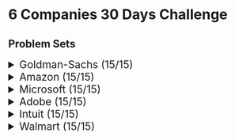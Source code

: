 # 6 Companies 30 Days Challenge

## Problem Sets

<details>
<summary style="font-size: 1.5em">Goldman-Sachs (15/15)</summary>

Sr  | [Problems](./Goldman-Sachs/README.md)                                                                                     | TryIt                                                                                                                  | Status
----|---------------------------------------------------------------------------------------------------------------------------|------------------------------------------------------------------------------------------------------------------------|---------
1   | [Print Anagrams Together](./Goldman-Sachs/goldmanprblm_1.java)                                                     		| [Problem Link](https://practice.geeksforgeeks.org/problems/print-anagrams-together/1/#)                              | ✅
2   | [Overlapping Rectangles](./Goldman-Sachs/goldmanprblm_2.java)                                                   			| [Problem Link](https://practice.geeksforgeeks.org/problems/overlapping-rectangles1924/1/)                            | ✅
3   | [Count the subarrays having product less than k](./Goldman-Sachs/goldmanprblm_3.java)   									| [Problem Link](https://practice.geeksforgeeks.org/problems/count-the-subarrays-having-product-less-than-k1708/1/)    | ✅
4   | [Run Length Encoding](./Goldman-Sachs/goldmanprblm_4.java)                                                             	| [Problem Link](https://practice.geeksforgeeks.org/problems/run-length-encoding/1/)                                   | ✅
5   | [Ugly Number](./Goldman-Sachs/goldmanprblm_5.java)                                                                        | [Problem Link](https://practice.geeksforgeeks.org/problems/ugly-numbers2254/1/)                                      | ✅
6   | [Greatest Common Divisor of Strings](./Goldman-Sachs/goldmanprblm_6.java)                               					| [Problem Link](https://leetcode.com/problems/greatest-common-divisor-of-strings/)                                    | ✅
7   | [Find the position of M-th item](./Goldman-Sachs/goldmanprblm_7.java)                                   					| [Problem Link](https://practice.geeksforgeeks.org/problems/find-the-position-of-m-th-item1723/1#)                    | ✅
8   | [Total Decoding Messages](./Goldman-Sachs/goldmanprblm_8.java)                                                 			| [Problem Link](https://practice.geeksforgeeks.org/problems/total-decoding-messages1235/1/)                           | ✅
9   | [Number following a pattern](./Goldman-Sachs/goldmanprblm_9.java)                                           				| [Problem Link](https://practice.geeksforgeeks.org/problems/number-following-a-pattern3126/1#)                        | ✅
10  | [Max 10 numbers in a list having 10M entries](./Goldman-Sachs/goldmanprblm_10.java)                                  		| [Problem Link](https://practice.geeksforgeeks.org/problems/k-largest-elements3736/1)                                 | ✅
11  | [Find Missing And Repeating](./Goldman-Sachs/goldmanprblm_11.java)                                           				| [Problem Link](https://practice.geeksforgeeks.org/problems/find-missing-and-repeating2512/1/#)                       | ✅
12  | [Squares in N*N Chessboard](./Goldman-Sachs/goldmanprblm_12.java)                                              			| [Problem Link](https://practice.geeksforgeeks.org/problems/squares-in-nn-chessboard1801/1)                           | ✅
13  | [Decode the string](./Goldman-Sachs/goldmanprblm_13.java)                                                             	| [Problem Link](https://practice.geeksforgeeks.org/problems/decode-the-string2444/1)                                  | ✅
14  | [Minimum Size Subarray Sum](./Goldman-Sachs/goldmanprblm_14.java)                                                 		| [Problem Link](https://leetcode.com/problems/minimum-size-subarray-sum/)                                             | ✅
15  | [Array Pair Sum Divisibility Problem](./Goldman-Sachs/goldmanprblm_15.java)                         						| [Problem Link](https://practice.geeksforgeeks.org/problems/array-pair-sum-divisibility-problem3257/1#)               | ✅

</details>

<details>
<summary style="font-size: 1.5em">Amazon (15/15)</summary>

Sr  | [Problems](./Amazon)                                                                                | TryIt                                                                                                                  | Status
----|---------------------------------------------------------------------------------------------------------------|------------------------------------------------------------------------------------------------------------------------|---------
1   | [Maximum Profit](./Amazon/ques1.java)                                                                  		| [Problem Link](https://practice.geeksforgeeks.org/problems/maximum-profit4657/1)                                     | ✅
2   | [Longest Mountain in Array](./Amazon/ques2.java)                                            					| [Problem Link](https://leetcode.com/problems/longest-mountain-in-array/)                                             | ✅
3   | [IPL 2021 - Match Day 2](./Amazon/ques3.java)                                                    				| [Problem Link](https://practice.geeksforgeeks.org/problems/deee0e8cf9910e7219f663c18d6d640ea0b87f87/1/)              | ✅
4   | [Brackets in Matrix Chain Multiplication](./Amazon/ques4.java)                       							| [Problem Link](https://practice.geeksforgeeks.org/problems/brackets-in-matrix-chain-multiplication1024/1/)           | ✅
5   | [Phone directory](./Amazon/ques5.java)                                                                		| [Problem Link](https://practice.geeksforgeeks.org/problems/phone-directory4628/1/)                                   | ✅
6   | [Maximum of all subarrays of size k](./Amazon/ques6.java)                            							| [Problem Link](https://practice.geeksforgeeks.org/problems/maximum-of-all-subarrays-of-size-k3101/1)                 | ✅
7   | [First non-repeating character in a stream](./Amazon/ques7.java)            									| [Problem Link](https://practice.geeksforgeeks.org/problems/first-non-repeating-character-in-a-stream1216/1)          | ✅
8   | [Count ways to N'th Stair(Order does not matter)](./Amazon/ques8.java)   										| [Problem Link](https://practice.geeksforgeeks.org/problems/count-ways-to-nth-stairorder-does-not-matter1322/1/)      | ✅
9   | [Is Sudoku Valid](./Amazon/ques9.java)                                                                		| [Problem Link](https://practice.geeksforgeeks.org/problems/is-sudoku-valid4820/1/)                                   | ✅
10  | [Nuts and Bolts Problem](./Amazon/ques10.java)                                                  				| [Problem Link](https://practice.geeksforgeeks.org/problems/nuts-and-bolts-problem0431/1)                             | ✅
11  | [Serialize and Deserialize a Binary Tree](./Amazon/ques11.java)                								| [Problem Link](https://practice.geeksforgeeks.org/problems/serialize-and-deserialize-a-binary-tree/1)                | ✅
12  | [Column name from a given column number](./Amazon/ques12.java)                  								| [Problem Link](https://practice.geeksforgeeks.org/problems/column-name-from-a-given-column-number4244/1/)            | ✅
13  | [Rotting Oranges](./Amazon/ques13.java)                                                                		| [Problem Link](https://leetcode.com/problems/rotting-oranges/)                                                       | ✅
14  | [Burning Tree](./Amazon/ques14.java)                                                                      	| [Problem Link](https://practice.geeksforgeeks.org/problems/burning-tree/1/)                                          | ✅
15  | [Delete N nodes after M nodes of a linked list](./Amazon/ques15.java)    										| [Problem Link](https://practice.geeksforgeeks.org/problems/delete-n-nodes-after-m-nodes-of-a-linked-list/1/)         | ✅

</details>

<details>
<summary style="font-size: 1.5em">Microsoft (15/15)</summary>

Sr  | [Problems](./Microsoft)                                                                     | TryIt                                                                                                                  | Status
----|-------------------------------------------------------------------------------------------------------|------------------------------------------------------------------------------------------------------------------------|---------
1   | [Minimum sum partition](./Microsoft/Question_1.cpp)                                         				| [Problem Link](https://practice.geeksforgeeks.org/problems/minimum-sum-partition3317/1/)                             | ✅
2   | [Prerequisite Tasks](./Microsoft/Question_2.cpp)                                               			| [Problem Link](https://practice.geeksforgeeks.org/problems/prerequisite-tasks/1/)                                    | ✅
3   | [Rotate by 90 degree](./Microsoft/Question_3.cpp)                                             			| [Problem Link](https://practice.geeksforgeeks.org/problems/rotate-by-90-degree0356/1/)                               | ✅
4   | [Spirally traversing a matrix](./Microsoft/Question_4.cpp)                           						| [Problem Link](https://practice.geeksforgeeks.org/problems/spirally-traversing-a-matrix-1587115621/1/)               | ✅
5   | [Stock span problem](./Microsoft/Question_5.cpp)                                               			| [Problem Link](https://practice.geeksforgeeks.org/problems/stock-span-problem-1587115621/1)                          | ✅
6   | [Possible Words From Phone Digits](./Microsoft/Question_6.cpp)                   							| [Problem Link](https://practice.geeksforgeeks.org/problems/possible-words-from-phone-digits-1587115620/1/)           | ✅
7   | [Unit Area of largest region of 1's](./Microsoft/Question_7.cpp)                  						| [Problem Link](https://practice.geeksforgeeks.org/problems/length-of-largest-region-of-1s-1587115620/1/)             | ✅
8   | [Connect Nodes at Same Level](./Microsoft/Question_8.cpp)                             					| [Problem Link](https://practice.geeksforgeeks.org/problems/connect-nodes-at-same-level/1/)                           | ✅
9   | [Count Number of SubTrees having given Sum](./Microsoft/Question_9.cpp) 									| [Problem Link](https://practice.geeksforgeeks.org/problems/count-number-of-subtrees-having-given-sum/1/)             | ✅
10  | [Stickler Thief](./Microsoft/Question_10.cpp)                                                       		| [Problem Link](https://practice.geeksforgeeks.org/problems/stickler-theif-1587115621/1/)                             | ✅
11  | [Generate Binary Numbers](./Microsoft/Question_11.cpp)                                     				| [Problem Link](https://practice.geeksforgeeks.org/problems/generate-binary-numbers-1587115620/1/)                    | ✅
12  | [Find All Four Sum Numbers](./Microsoft/Question_12.cpp)                                 					| [Problem Link](https://practice.geeksforgeeks.org/problems/find-all-four-sum-numbers1732/1)                          | ✅
13  | [Bridge edge in a graph](./Microsoft/Question_13.cpp)                                         			| [Problem Link](https://practice.geeksforgeeks.org/problems/bridge-edge-in-graph/1)                                   | ✅
14  | [Minimum steps to destination](./Microsoft/Question_14.cpp)                           					| [Problem Link](https://practice.geeksforgeeks.org/problems/minimum-number-of-steps-to-reach-a-given-number5234/1/)   | ✅
15  | [Alien Dictionary](./Microsoft/Question_15.cpp)                                                   		| [Problem Link](https://practice.geeksforgeeks.org/problems/alien-dictionary/1/)                                      | ✅

</details>


</details>

<details>
<summary style="font-size: 1.5em">Adobe (15/15)</summary>

Sr  | [Problems](./Adobe)                                                                     									| TryIt                                                                                                                  							| Status
----|---------------------------------------------------------------------------------------------------------------------------------------|---------------------------------------------------------------------------------------------------------------------------------------------------|---------
1   | [Find a continuous sub-array which adds to a given number S](./Adobe/Question_1.cpp)                                         				| [Problem Link](https://practice.geeksforgeeks.org/problems/subarray-with-given-sum-1587115621/1)                             						| ✅
2   | [Find the length of the Longest Arithmetic Progression (LLAP) in it](./Adobe/Question_2.cpp)                                              | [Problem Link](https://practice.geeksforgeeks.org/problems/longest-arithmetic-progression1019/1/)                                   				| ✅
3   | [Number of distinct Words with k maximum contiguous vowels](./Adobe/Question_3.cpp)                                             			| [Problem Link](https://practice.geeksforgeeks.org/problems/7b9d245852bd8caf8a27d6d3961429f0a2b245f1/1/)                               			| ✅
4   | [Partition Equal Subset Sum](./Adobe/Question_4.cpp)                           															| [Problem Link](https://practice.geeksforgeeks.org/problems/subset-sum-problem2014/1)               												| ✅
5   | [Total number of ways n can be expressed as sum of xth power of unique natural numbers](./Adobe/Question_5.cpp)                           | [Problem Link](https://practice.geeksforgeeks.org/problems/express-as-sum-of-power-of-natural-numbers5647/1)                         				| ✅
6   | [Possible Words From Phone DigitsGenerate all combinations of well-formed(balanced) parentheses.](./Adobe/Question_6.cpp)                 | [Problem Link](https://practice.geeksforgeeks.org/problems/generate-all-possible-parentheses/1/)           										| ✅
7   | [Pots of Gold Game](./Adobe/Question_7.cpp)                  																				| [Problem Link](https://practice.geeksforgeeks.org/problems/pots-of-gold-game/1/)             														| ✅
8   | [ATOI](./Adobe/Question_8.cpp)                             																				| [Problem Link](https://practice.geeksforgeeks.org/problems/implement-atoi/1/)                           											| ✅
9   | [Smallest palindromic number greater than N using the same set of digits as in N.](./Adobe/Question_9.cpp) 								| [Problem Link](https://practice.geeksforgeeks.org/problems/next-higher-palindromic-number-using-the-same-set-of-digits5859/1/)             		| ✅
10  | [Elections](./Adobe/Question_10.cpp)                                                       												| [Problem Link](https://practice.geeksforgeeks.org/problems/winner-of-an-election-where-votes-are-represented-as-candidate-names-1587115621/1/)    | ✅
11  | [String Amendment](./Adobe/Question_11.cpp)                                     															| [Problem Link](https://practice.geeksforgeeks.org/problems/amend-the-sentence3235/1)                    											| ✅
12  | [Leaders in Array](./Adobe/Question_12.cpp)                                 																| [Problem Link](https://practice.geeksforgeeks.org/problems/leaders-in-an-array-1587115620/1/)                          							| ✅
13  | [Minimum operations to convert array A to B ](./Adobe/Question_13.cpp)                                         							| [Problem Link](https://practice.geeksforgeeks.org/problems/minimum-insertions-to-make-two-arrays-equal/1/)                                   		| ✅
14  | [Smallest range in K lists](./Adobe/Question_14.cpp)                           															| [Problem Link](https://practice.geeksforgeeks.org/problems/find-smallest-range-containing-elements-from-k-lists/1/)   							| ✅
15  | [Given two library versions of an executable: for example, “10.1.1.3” and “10.1.1.9” or “10” and “10.1”. Find out which one is more recent? Strings can be empty also.](./Adobe/Question_15.cpp)        																						| ✅

</details>

<details>
<summary style="font-size: 1.5em">Intuit (15/15)</summary>

Sr  | [Problems](./Intuit)                                                                     						| TryIt                                                                                                                  				| Status
----|---------------------------------------------------------------------------------------------------------------|---------------------------------------------------------------------------------------------------------------------------------------|---------
1   | [Partition a set into two subsets such that the difference of subset sums is minimum](./Intuit/Question_1.cpp)    | [Problem Link](https://www.geeksforgeeks.org/partition-a-set-into-two-subsets-such-that-the-difference-of-subset-sums-is-minimum/)    | ✅
2   | [Word Search](./Intuit/Question_2.cpp)                                              								| [Problem Link](https://practice.geeksforgeeks.org/problems/word-search/1/)                                   							| ✅
3   | [Find missing number in String](./Intuit/Question_3.cpp)                                             				| [Problem Link](https://practice.geeksforgeeks.org/problems/find-the-missing-no-in-string/1/)                               			| ✅
4   | [Largest Number in K-Swaps](./Intuit/Question_4.cpp)                           									| [Problem Link](https://practice.geeksforgeeks.org/problems/largest-number-in-k-swaps-1587115620/1)               						| ✅
5   | [Split Array Largest Sum](./Question_5.cpp)                           										| [Problem Link](https://leetcode.com/problems/split-array-largest-sum/)                         										| ✅
6   | [Find in Mountain Array](./Question_6.cpp)                 												| [Problem Link](https://leetcode.com/problems/find-in-mountain-array)           														| ✅
7   | [Capacity to ship packages within d days](./Intuit/Question_7.cpp)                  								| [Problem Link](https://leetcode.com/problems/capacity-to-ship-packages-within-d-days)             									| ✅
8   | [Number of boomerangs](./Intuit/Question_8.cpp)                             										| [Problem Link](https://leetcode.com/problems/number-of-boomerangs/)                           										| ✅
9   | [Pacific Atlantic Water Flow](./Intuit/Question_9.cpp) 															| [Problem Link](https://leetcode.com/problems/pacific-atlantic-water-flow/)             												| ✅
10  | [Number of Provinces](./Intuit/Question_10.cpp)                                                       			| [Problem Link](https://leetcode.com/problems/number-of-provinces/)    																| ✅
11  | [Construct Quad tree](./Intuit/Question_11.cpp)                                     								| [Problem Link](https://leetcode.com/problems/construct-quad-tree/)                    												| ✅
12  | [Course Schedule II](./Intuit/Question_12.cpp)                                 									| [Problem Link](https://leetcode.com/problems/course-schedule-ii/)                          											| ✅
13  | [Minimum swaps to arrange a binary grid](./Intuit/Question_13.cpp)                                         		| [Problem Link](https://leetcode.com/problems/minimum-swaps-to-arrange-a-binary-grid)                                   				| ✅
14  | [As far from land as possible](./Intuit/Question_14.cpp)                           								| [Problem Link](https://leetcode.com/problems/as-far-from-land-as-possible/)   														| ✅
15  | [Koko eating bananas](./Intuit/Question_15.cpp)        															| [Problem link](https://leetcode.com/problems/koko-eating-bananas/)   																	| ✅

</details>

<details>
<summary style="font-size: 1.5em">Walmart (15/15)</summary>

Sr  | [Problems](./Walmart)                                                                                | TryIt                                                                                                                  | Status
----|---------------------------------------------------------------------------------------------------------------|------------------------------------------------------------------------------------------------------------------------|---------
1   | [Path with Maximum Probability](./Walmart/Question_1.cpp)                                                                  		| [Problem Link](Path with Maximum Probability)                                     | ✅
2   | [Stone Game](./Walmart/Question_2.cpp)                                            					| [Problem Link](https://leetcode.com/problems/stone-game)                                             | ✅
3   | [Remove colored pieces if both neighbors are the same color](./Walmart/Question_3.cpp)                                                    				| [Problem Link](https://leetcode.com/problems/remove-colored-pieces-if-both-neighbors-are-the-same-color)              | ✅
4   | [Number of Unique Paths](./Walmart/Question_4.cpp)                       							| [Problem Link](https://practice.geeksforgeeks.org/problems/number-of-unique-paths5339/1/)           | ✅
5   | [Transform to Sum Tree](./Walmart/Question_5.cpp)                                                                		| [Problem Link](https://practice.geeksforgeeks.org/problems/transform-to-sum-tree/1/)                                   | ✅
6   | [Maximum of all subarrays of size kPower of Numbers](./Walmart/Question_6.cpp)                            							| [Problem Link](https://practice.geeksforgeeks.org/problems/power-of-numbers-1587115620/1/)                 | ✅
7   | [Sorted subsequence of size 3](./Walmart/Question_7.cpp)            									| [Problem Link](https://practice.geeksforgeeks.org/problems/sorted-subsequence-of-size-3/1/)          | ✅
8   | [Maximum height-tree](./Walmart/Question_8.cpp)   										| [Problem Link](https://practice.geeksforgeeks.org/problems/maximum-height-tree4803/1/)      | ✅
9   | [Guess number higher or lower](./Walmart/Question_9.cpp)                                                                		| [Problem Link](https://leetcode.com/problems/guess-number-higher-or-lower-ii)                                   | ✅
10  | [Generate random point in a circle](./Walmart/Question_10.cpp)                                                  				| [Problem Link](https://leetcode.com/problems/generate-random-point-in-a-circle)                             | ✅
11  | [Maximum Performance of a Team](./Walmart/Question_11.cpp)                								| [Problem Link](Maximum Performance of a Team (Dashboard Question Similar))                | ✅
12  | [Find array given subset sums](./Walmart/Question_12.cpp)                  								| [Problem Link](https://leetcode.com/problems/find-array-given-subset-sums)            | ✅
13  | [Find the Kth Largest Integer in the Array](./Walmart/Question_13.cpp)                                                                		| [Problem Link](Find the Kth Largest Integer in the Array (Cows and Farm Question))                                                       | ✅
14  | [Largest number in K swaps](./Walmart/Question_14.cpp)                                                                      	| [Problem Link](https://practice.geeksforgeeks.org/problems/largest-number-in-k-swaps-1587115620/1/)                                          | ✅
15  | [Divide two Integer](./Walmart/Question_15.cpp)    										| [Problem Link](https://leetcode.com/problems/divide-two-integers/)         | ✅

</details>






